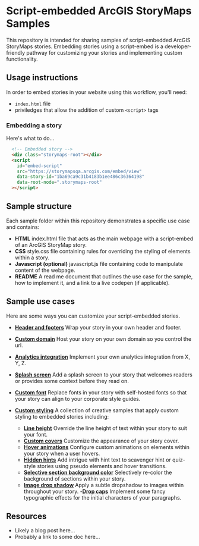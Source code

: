 # Script-embedded ArcGIS StoryMaps Samples
This repository is intended for sharing samples of script-embedded ArcGIS StoryMaps stories. Embedding stories using a script-embed is a developer-friendly pathway for customizing your stories and implementing custom functionality.

## Usage instructions
In order to embed stories in your website using this workflow, you'll need:
- `index.html` file
- priviledges that allow the addition of custom `<script>` tags

### Embedding a story
Here's what to do...

```html
  <!-- Embedded story -->
  <div class="storymaps-root"></div>
  <script
    id="embed-script"
    src="https://storymapsqa.arcgis.com/embed/view"
    data-story-id="1ba69ca9c31b4183b1ee486c36364198"
    data-root-node=".storymaps-root"
  ></script>
```

## Sample structure
Each sample folder within this repository demonstrates a specific use case and contains:
- **HTML** index.html file that acts as the main webpage with a script-embed of an ArcGIS StoryMap story.
- **CSS**  style.css file containing rules for overriding the styling of elements within a story.
- **Javascript (optional)** javascript.js file containing code to manipulate content of the webpage.
- **README** A read me document that outlines the use case for the sample, how to implement it, and a link to a live codepen (if applicable).

## Sample use cases
Here are some ways you can customize your script-embedded stories.

- **[Header and footers](https://github.com/WarrenDz/agsm-story-overrides/blob/master/header-footer)** Wrap your story in your own header and footer.

- **[Custom domain](https://github.com/WarrenDz/agsm-story-overrides/blob/master/custom-domain)** Host your story on your own domain so you control the url.

- **[Analytics integration](https://github.com/WarrenDz/agsm-story-overrides/blob/master/analytics)** Implement your own analytics integration from X, Y, Z.

- **[Splash screen](https://github.com/WarrenDz/agsm-story-overrides/blob/master/splash-page)** Add a splash screen to your story that welcomes readers or provides some context before they read on.

- **[Custom font](https://github.com/WarrenDz/agsm-story-overrides/blob/master/custom-font)** Replace fonts in your story with self-hosted fonts so that your story can align to your corporate style guides.

- **[Custom styling](https://github.com/WarrenDz/agsm-story-overrides/blob/master/custom-styling)** A collection of creative samples that apply custom styling to embedded stories including:
    - **[Line height](https://github.com/WarrenDz/agsm-story-overrides/blob/master/custom-styling/line-height)** Override the line height of text within your story to suit your font.
    - **[Custom covers](https://github.com/WarrenDz/agsm-story-overrides/blob/master/custom-styling/custom-cover)** Customize the appearance of your story cover.
    - **[Hover animations](https://github.com/WarrenDz/agsm-story-overrides/blob/master/custom-styling/hover-animation)** Configure custom animations on elements within your story when a user hovers.
    - **[Hidden hints](https://github.com/WarrenDz/agsm-story-overrides/blob/master/custom-styling/hidden-hints)** Add intrigue with hint text to scavenger hint or quiz-style stories using pseudo elements and hover transitions.
    - **[Selective section background color](https://github.com/WarrenDz/agsm-story-overrides/blob/master/custom-styling/section-color)** Selectively re-color the background of sections within your story.
    - **[Image drop shadow](https://github.com/WarrenDz/agsm-story-overrides/blob/master/custom-styling/img-shadow)** Apply a subtle dropshadow to images within throughout your story.
    -**[Drop caps](https://github.com/WarrenDz/agsm-story-overrides/blob/master/custom-styling/drop-caps)** Implement some fancy typographic effects for the initial characters of your paragraphs.

## Resources
- Likely a blog post here...
- Probably a link to some doc here...
